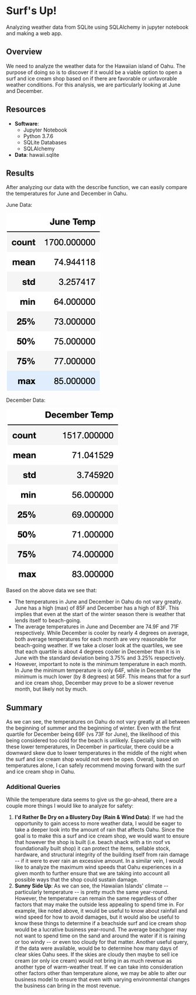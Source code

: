 # Surf's Up!
Analyzing weather data from SQLite using SQLAlchemy in jupyter notebook and making a web app.

## **Overview**
We need to analyze the weather data for the Hawaiian island of Oahu. The purpose of doing so is to discover if it would be a viable option to open a surf and ice cream shop based on if there are favorable or unfavorable weather conditions. For this analysis, we are particularly looking at June and December.

## **Resources**
- **Software**: 
    - Jupyter Notebook
    - Python 3.7.6
    - SQLite Databases
    - SQLAlchemy
- **Data**: hawaii.sqlite

## **Results**
After analyzing our data with the describe function, we can easily compare the temperatures for June and December in Oahu.

June Data:

![June_Data](Images/june_data.png)

December Data:

![December_Data](Images/december_data.png)

Based on the above data we see that:
- The temperatures in June and December in Oahu do not vary greatly. June has a high (max) of 85F and December has a high of 83F. This implies that even at the start of the winter season there is weather that lends itself to beach-going.
- The average temperatures in June and December are 74.9F and 71F respectively. While December is cooler by nearly 4 degrees on average, both average temperatures for each month are very reasonable for beach-going weather. If we take a closer look at the quartiles, we see that each quartile is about 4 degrees cooler in December than it is in June with the standard deviation being 3.75% and 3.25% respectively.
- However, important to note is the minimum temperature in each month. In June the minimum temperature is only 64F, while in December the minimum is much lower (by 8 degrees) at 56F. This means that for a surf and ice cream shop, December may prove to be a slower revenue month, but likely not by much.

## **Summary**
As we can see, the temperatures on Oahu do not vary greatly at all between the beginning of summer and the beginning of winter. Even with the first quartile for December being 69F (vs 73F for June), the likelihood of this being considered too cold for the beach is unlikely. Especially since with these lower temperatures, in December in particular, there could be a downward skew due to lower temperatures in the middle of the night when the surf and ice cream shop would not even be open. Overall, based on temperatures alone, I can safely recommend moving forward with the surf and ice cream shop in Oahu.

### Additional Queries
While the temperature data seems to give us the go-ahead, there are a couple more things I would like to analyze for safety:

1. **I'd Rather Be Dry on a Blustery Day (Rain & Wind Data)**: If we had the opportunity to gain access to more weather data, I would be eager to take a deeper look into the amount of rain that affects Oahu. Since the goal is to make this a surf and ice cream shop, we would want to ensure that however the shop is built (i.e. beach shack with a tin roof vs foundationally built shop) it can protect the items, sellable stock, hardware, and structural integrity of the building itself from rain damage -- if it were to ever rain an excessive amount. In a similar vein, I would like to analyze the maximum wind speeds that Oahu experiences in a given month to further ensure that we are taking into account all possible ways that the shop could sustain damage.
2. **Sunny Side Up**: As we can see, the Hawaiian Islands' climate -- particularly temperature -- is pretty much the same year-round. However, the temperature can remain the same regardless of other factors that may make the outside less appealing to spend time in. For example, like noted above, it would be useful to know about rainfall and wind speed for how to avoid damages, but it would also be useful to know these things to determine if a beachside surf and ice cream shop would be a lucrative business year-round. The average beachgoer may not want to spend time on the sand and around the water if it is raining or too windy -- or even too cloudy for that matter. Another useful query, if the data were available, would be to determine how many days of clear skies Oahu sees. If the skies are cloudy then maybe to sell ice cream (or only ice cream) would not bring in as much revenue as another type of warm-weather treat. If we can take into consideration other factors other than temperature alone, we may be able to alter our business model to ensure that even with varying environmental changes the business can bring in the most revenue.
